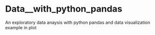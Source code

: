# Data__with_python_pandas
An exploratory data anaysis with python pandas and data visualization example in plot
